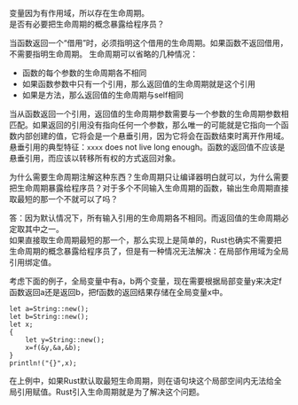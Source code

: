 变量因为有作用域，所以存在生命周期。  
是否有必要把生命周期的概念暴露给程序员？

当函数返回一个“借用”时，必须指明这个借用的生命周期。如果函数不返回借用，不需要指明生命周期。
生命周期可以省略的几种情况：
* 函数的每个参数的生命周期各不相同
* 如果函数参数中只有一个引用，那么返回值的生命周期就是这个引用
* 如果是方法，那么返回值的生命周期与self相同


当从函数返回一个引用，返回值的生命周期参数需要与一个参数的生命周期参数相匹配。如果返回的引用没有指向任何一个参数，那么唯一的可能就是它指向一个函数内部创建的值，它将会是一个悬垂引用，因为它将会在函数结束时离开作用域。悬垂引用的典型特征：`xxxx` does not live long enough。函数的返回值不应该是悬垂引用，而应该以转移所有权的方式返回对象。


为什么需要生命周期注解这种东西？生命周期只让编译器明白就可以，为什么需要把生命周期暴露给程序员？对于多个不同输入生命周期的函数，输出生命周期直接取最短的那一个不就可以了吗？

答：因为默认情况下，所有输入引用的生命周期各不相同。而返回值的生命周期必定取其中之一。  
如果直接取生命周期最短的那一个，那么实现上是简单的，Rust也确实不需要把生命周期的概念暴露给程序员了，但是有一种情况无法解决：在局部作用域为全局引用绑定值。

考虑下面的例子，全局变量中有a，b两个变量，现在需要根据局部变量y来决定f函数返回a还是返回b，把f函数的返回结果存储在全局变量x中。  
```plain
let a=String::new();
let b=String::new();
let x;
{
    let y=String::new();
    x=f(&y,&a,&b);
}
println!("{}",x);
```
在上例中，如果Rust默认取最短生命周期，则在语句块这个局部空间内无法给全局引用赋值。Rust引入生命周期就是为了解决这个问题。  

